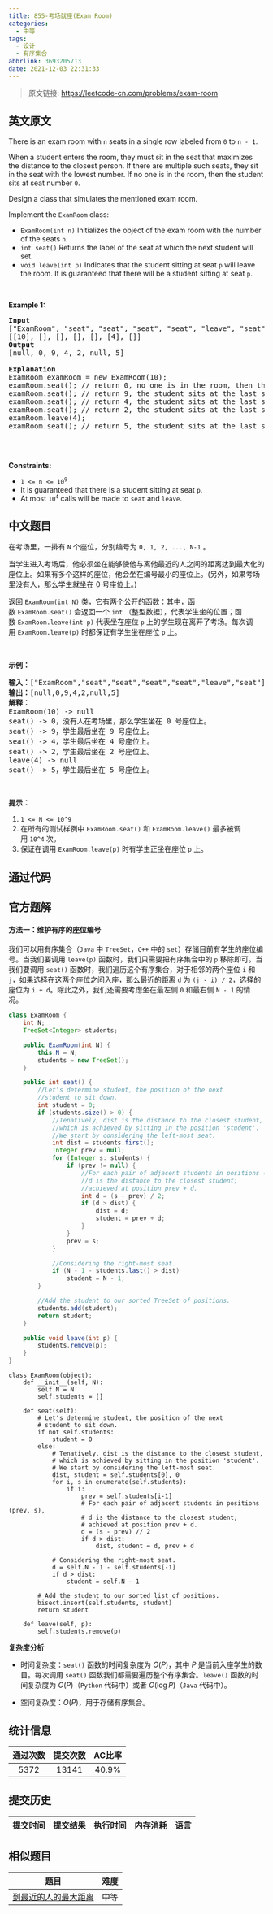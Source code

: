 ```yaml
---
title: 855-考场就座(Exam Room)
categories:
  - 中等
tags:
  - 设计
  - 有序集合
abbrlink: 3693205713
date: 2021-12-03 22:31:33
---
```


> 原文链接: https://leetcode-cn.com/problems/exam-room


## 英文原文
<div><p>There is an exam room with <code>n</code> seats in a single row labeled from <code>0</code> to <code>n - 1</code>.</p>

<p>When a student enters the room, they must sit in the seat that maximizes the distance to the closest person. If there are multiple such seats, they sit in the seat with the lowest number. If no one is in the room, then the student sits at seat number <code>0</code>.</p>

<p>Design a class that simulates the mentioned exam room.</p>

<p>Implement the <code>ExamRoom</code> class:</p>

<ul>
	<li><code>ExamRoom(int n)</code> Initializes the object of the exam room with the number of the seats <code>n</code>.</li>
	<li><code>int seat()</code> Returns the label of the seat at which the next student will set.</li>
	<li><code>void leave(int p)</code> Indicates that the student sitting at seat <code>p</code> will leave the room. It is guaranteed that there will be a student sitting at seat <code>p</code>.</li>
</ul>

<p>&nbsp;</p>
<p><strong>Example 1:</strong></p>

<pre>
<strong>Input</strong>
[&quot;ExamRoom&quot;, &quot;seat&quot;, &quot;seat&quot;, &quot;seat&quot;, &quot;seat&quot;, &quot;leave&quot;, &quot;seat&quot;]
[[10], [], [], [], [], [4], []]
<strong>Output</strong>
[null, 0, 9, 4, 2, null, 5]

<strong>Explanation</strong>
ExamRoom examRoom = new ExamRoom(10);
examRoom.seat(); // return 0, no one is in the room, then the student sits at seat number 0.
examRoom.seat(); // return 9, the student sits at the last seat number 9.
examRoom.seat(); // return 4, the student sits at the last seat number 4.
examRoom.seat(); // return 2, the student sits at the last seat number 2.
examRoom.leave(4);
examRoom.seat(); // return 5, the student sits at the last seat number 5.

</pre>

<p>&nbsp;</p>
<p><strong>Constraints:</strong></p>

<ul>
	<li><code>1 &lt;= n &lt;= 10<sup>9</sup></code></li>
	<li>It is guaranteed that there is a student sitting at seat <code>p</code>.</li>
	<li>At most <code>10<sup>4</sup></code> calls will be made to <code>seat</code> and <code>leave</code>.</li>
</ul>
</div>

## 中文题目
<div><p>在考场里，一排有&nbsp;<code>N</code>&nbsp;个座位，分别编号为&nbsp;<code>0, 1, 2, ..., N-1</code>&nbsp;。</p>

<p>当学生进入考场后，他必须坐在能够使他与离他最近的人之间的距离达到最大化的座位上。如果有多个这样的座位，他会坐在编号最小的座位上。(另外，如果考场里没有人，那么学生就坐在 0 号座位上。)</p>

<p>返回&nbsp;<code>ExamRoom(int N)</code>&nbsp;类，它有两个公开的函数：其中，函数&nbsp;<code>ExamRoom.seat()</code>&nbsp;会返回一个&nbsp;<code>int</code>&nbsp;（整型数据），代表学生坐的位置；函数&nbsp;<code>ExamRoom.leave(int p)</code>&nbsp;代表坐在座位 <code>p</code> 上的学生现在离开了考场。每次调用&nbsp;<code>ExamRoom.leave(p)</code>&nbsp;时都保证有学生坐在座位&nbsp;<code>p</code>&nbsp;上。</p>

<p>&nbsp;</p>

<p><strong>示例：</strong></p>

<pre><strong>输入：</strong>[&quot;ExamRoom&quot;,&quot;seat&quot;,&quot;seat&quot;,&quot;seat&quot;,&quot;seat&quot;,&quot;leave&quot;,&quot;seat&quot;], [[10],[],[],[],[],[4],[]]
<strong>输出：</strong>[null,0,9,4,2,null,5]
<strong>解释：</strong>
ExamRoom(10) -&gt; null
seat() -&gt; 0，没有人在考场里，那么学生坐在 0 号座位上。
seat() -&gt; 9，学生最后坐在 9 号座位上。
seat() -&gt; 4，学生最后坐在 4 号座位上。
seat() -&gt; 2，学生最后坐在 2 号座位上。
leave(4) -&gt; null
seat() -&gt; 5，学生最后坐在 5 号座位上。
</pre>

<p>&nbsp;</p>

<p><strong>提示：</strong></p>

<ol>
	<li><code>1 &lt;= N &lt;= 10^9</code></li>
	<li>在所有的测试样例中&nbsp;<code>ExamRoom.seat()</code>&nbsp;和&nbsp;<code>ExamRoom.leave()</code>&nbsp;最多被调用&nbsp;<code>10^4</code>&nbsp;次。</li>
	<li>保证在调用&nbsp;<code>ExamRoom.leave(p)</code>&nbsp;时有学生正坐在座位 <code>p</code> 上。</li>
</ol>
</div>

## 通过代码
<RecoDemo>
</RecoDemo>


## 官方题解
#### 方法一：维护有序的座位编号

我们可以用有序集合（`Java` 中 `TreeSet`，`C++` 中的 `set`）存储目前有学生的座位编号。当我们要调用 `leave(p)` 函数时，我们只需要把有序集合中的 `p` 移除即可。当我们要调用 `seat()` 函数时，我们遍历这个有序集合，对于相邻的两个座位 `i` 和 `j`，如果选择在这两个座位之间入座，那么最近的距离 `d` 为 `(j - i) / 2`，选择的座位为 `i + d`。除此之外，我们还需要考虑坐在最左侧 `0` 和最右侧 `N - 1` 的情况。

```Java [sol1]
class ExamRoom {
    int N;
    TreeSet<Integer> students;

    public ExamRoom(int N) {
        this.N = N;
        students = new TreeSet();
    }

    public int seat() {
        //Let's determine student, the position of the next
        //student to sit down.
        int student = 0;
        if (students.size() > 0) {
            //Tenatively, dist is the distance to the closest student,
            //which is achieved by sitting in the position 'student'.
            //We start by considering the left-most seat.
            int dist = students.first();
            Integer prev = null;
            for (Integer s: students) {
                if (prev != null) {
                    //For each pair of adjacent students in positions (prev, s),
                    //d is the distance to the closest student;
                    //achieved at position prev + d.
                    int d = (s - prev) / 2;
                    if (d > dist) {
                        dist = d;
                        student = prev + d;
                    }
                }
                prev = s;
            }

            //Considering the right-most seat.
            if (N - 1 - students.last() > dist)
                student = N - 1;
        }

        //Add the student to our sorted TreeSet of positions.
        students.add(student);
        return student;
    }

    public void leave(int p) {
        students.remove(p);
    }
}
```

```Python3 [sol1]
class ExamRoom(object):
    def __init__(self, N):
        self.N = N
        self.students = []

    def seat(self):
        # Let's determine student, the position of the next
        # student to sit down.
        if not self.students:
            student = 0
        else:
            # Tenatively, dist is the distance to the closest student,
            # which is achieved by sitting in the position 'student'.
            # We start by considering the left-most seat.
            dist, student = self.students[0], 0
            for i, s in enumerate(self.students):
                if i:
                    prev = self.students[i-1]
                    # For each pair of adjacent students in positions (prev, s),
                    # d is the distance to the closest student;
                    # achieved at position prev + d.
                    d = (s - prev) // 2
                    if d > dist:
                        dist, student = d, prev + d

            # Considering the right-most seat.
            d = self.N - 1 - self.students[-1]
            if d > dist:
                student = self.N - 1

        # Add the student to our sorted list of positions.
        bisect.insort(self.students, student)
        return student

    def leave(self, p):
        self.students.remove(p)
```

**复杂度分析**

* 时间复杂度：`seat()` 函数的时间复杂度为 $O(P)$，其中 $P$ 是当前入座学生的数目。每次调用 `seat()` 函数我们都需要遍历整个有序集合。`leave()` 函数的时间复杂度为 $O(P)$（`Python` 代码中）或者 $O(\log P)$（`Java` 代码中）。

* 空间复杂度：$O(P)$，用于存储有序集合。

## 统计信息
| 通过次数 | 提交次数 | AC比率 |
| :------: | :------: | :------: |
|    5372    |    13141    |   40.9%   |

## 提交历史
| 提交时间 | 提交结果 | 执行时间 |  内存消耗  | 语言 |
| :------: | :------: | :------: | :--------: | :--------: |


## 相似题目
|                             题目                             | 难度 |
| :----------------------------------------------------------: | :---------: |
| [到最近的人的最大距离](https://leetcode-cn.com/problems/maximize-distance-to-closest-person/) | 中等|
